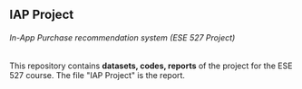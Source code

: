 ## IAP Project
###### In-App Purchase recommendation system (ESE 527 Project)
This repository contains **datasets, codes, reports** of the project for the ESE 527 course.
The file "IAP Project" is the report.
